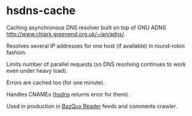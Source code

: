 hsdns-cache
===========

Caching asynchronous DNS resolver built on top of 
GNU ADNS http://www.chiark.greenend.org.uk/~ian/adns/.

Resolves several IP addresses for one host (if available)
in round-robin fashion.

Limits number of parallel requests (so DNS resolving continues to work
even under heavy load).

Errors are cached too (for one minute).

Handles CNAMEs ([hsdns](http://hackage.haskell.org/package/hsdns) returns error
for them).
     
Used in production in [BazQux Reader](http://bazqux.com) feeds and comments
crawler.
